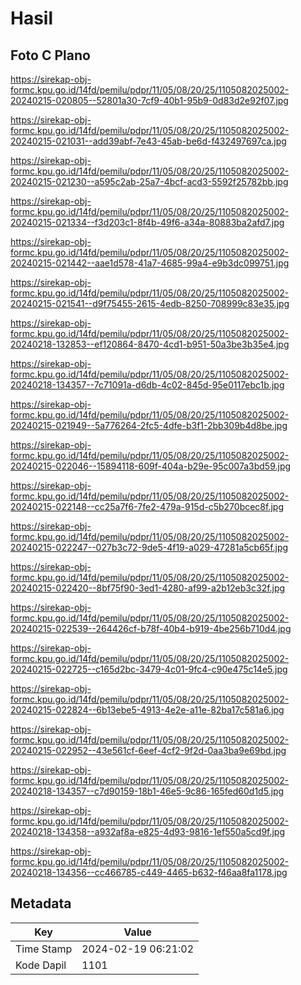 # Hasil

## Foto C Plano

https://sirekap-obj-formc.kpu.go.id/14fd/pemilu/pdpr/11/05/08/20/25/1105082025002-20240215-020805--52801a30-7cf9-40b1-95b9-0d83d2e92f07.jpg

https://sirekap-obj-formc.kpu.go.id/14fd/pemilu/pdpr/11/05/08/20/25/1105082025002-20240215-021031--add39abf-7e43-45ab-be6d-f432497697ca.jpg

https://sirekap-obj-formc.kpu.go.id/14fd/pemilu/pdpr/11/05/08/20/25/1105082025002-20240215-021230--a595c2ab-25a7-4bcf-acd3-5592f25782bb.jpg

https://sirekap-obj-formc.kpu.go.id/14fd/pemilu/pdpr/11/05/08/20/25/1105082025002-20240215-021334--f3d203c1-8f4b-49f6-a34a-80883ba2afd7.jpg

https://sirekap-obj-formc.kpu.go.id/14fd/pemilu/pdpr/11/05/08/20/25/1105082025002-20240215-021442--aae1d578-41a7-4685-99a4-e9b3dc099751.jpg

https://sirekap-obj-formc.kpu.go.id/14fd/pemilu/pdpr/11/05/08/20/25/1105082025002-20240215-021541--d9f75455-2615-4edb-8250-708999c83e35.jpg

https://sirekap-obj-formc.kpu.go.id/14fd/pemilu/pdpr/11/05/08/20/25/1105082025002-20240218-132853--ef120864-8470-4cd1-b951-50a3be3b35e4.jpg

https://sirekap-obj-formc.kpu.go.id/14fd/pemilu/pdpr/11/05/08/20/25/1105082025002-20240218-134357--7c71091a-d6db-4c02-845d-95e0117ebc1b.jpg

https://sirekap-obj-formc.kpu.go.id/14fd/pemilu/pdpr/11/05/08/20/25/1105082025002-20240215-021949--5a776264-2fc5-4dfe-b3f1-2bb309b4d8be.jpg

https://sirekap-obj-formc.kpu.go.id/14fd/pemilu/pdpr/11/05/08/20/25/1105082025002-20240215-022046--15894118-609f-404a-b29e-95c007a3bd59.jpg

https://sirekap-obj-formc.kpu.go.id/14fd/pemilu/pdpr/11/05/08/20/25/1105082025002-20240215-022148--cc25a7f6-7fe2-479a-915d-c5b270bcec8f.jpg

https://sirekap-obj-formc.kpu.go.id/14fd/pemilu/pdpr/11/05/08/20/25/1105082025002-20240215-022247--027b3c72-9de5-4f19-a029-47281a5cb65f.jpg

https://sirekap-obj-formc.kpu.go.id/14fd/pemilu/pdpr/11/05/08/20/25/1105082025002-20240215-022420--8bf75f90-3ed1-4280-af99-a2b12eb3c32f.jpg

https://sirekap-obj-formc.kpu.go.id/14fd/pemilu/pdpr/11/05/08/20/25/1105082025002-20240215-022539--264426cf-b78f-40b4-b919-4be256b710d4.jpg

https://sirekap-obj-formc.kpu.go.id/14fd/pemilu/pdpr/11/05/08/20/25/1105082025002-20240215-022725--c165d2bc-3479-4c01-9fc4-c90e475c14e5.jpg

https://sirekap-obj-formc.kpu.go.id/14fd/pemilu/pdpr/11/05/08/20/25/1105082025002-20240215-022824--6b13ebe5-4913-4e2e-a11e-82ba17c581a6.jpg

https://sirekap-obj-formc.kpu.go.id/14fd/pemilu/pdpr/11/05/08/20/25/1105082025002-20240215-022952--43e561cf-6eef-4cf2-9f2d-0aa3ba9e69bd.jpg

https://sirekap-obj-formc.kpu.go.id/14fd/pemilu/pdpr/11/05/08/20/25/1105082025002-20240218-134357--c7d90159-18b1-46e5-9c86-165fed60d1d5.jpg

https://sirekap-obj-formc.kpu.go.id/14fd/pemilu/pdpr/11/05/08/20/25/1105082025002-20240218-134358--a932af8a-e825-4d93-9816-1ef550a5cd9f.jpg

https://sirekap-obj-formc.kpu.go.id/14fd/pemilu/pdpr/11/05/08/20/25/1105082025002-20240218-134356--cc466785-c449-4465-b632-f46aa8fa1178.jpg


## Metadata

| Key        | Value               |
| ---------- | ------------------- |
| Time Stamp | 2024-02-19 06:21:02 |
| Kode Dapil | 1101                |



